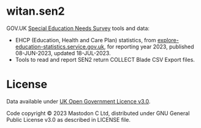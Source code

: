 # witan.sen2

GOV.UK [Special Education Needs Survey](https://www.gov.uk/guidance/special-educational-needs-survey) tools and data:

- EHCP (Education, Health and Care Plan) statistics, from [explore-education-statistics.service.gov.uk](https://explore-education-statistics.service.gov.uk/find-statistics/education-health-and-care-plans), for reporting year 2023, published 08-JUN-2023, updated 18-JUL-2023.
- Tools to read and report SEN2 return COLLECT Blade CSV Export files.

# License

Data available under [UK Open Government Licence v3.0](https://www.nationalarchives.gov.uk/doc/open-government-licence/version/3/).

Code copyright © 2023 Mastodon C Ltd, distributed under GNU General Public License v3.0 as described in LICENSE file.

